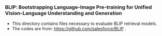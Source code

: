 ### BLIP: Bootstrapping Language-Image Pre-training for Unified Vision-Language Understanding and Generation
- This directory contains files necessary to evaluate BLIP retrieval models.
- The codes are from: https://github.com/salesforce/BLIP .
